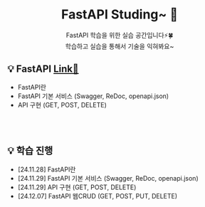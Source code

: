 <div align="center"> <h1> FastAPI Studing~ 📖</div>
<div align="center"> FastAPI 학습을 위한 실습 공간입니다⚡🍀 
  <br>
    학습하고 실습을 통해서 기술을 익혀봐요~
  <br>
</div>


## :bulb: FastAPI [Link📄]()
+ FastAPI란
+ FastAPI 기본 서비스 (Swagger, ReDoc, openapi.json)
+ API 구현 (GET, POST, DELETE)


<br>
<br>

## :bulb: 학습 진행

+ [24.11.28] FastAPI란
+ [24.11.29] FastAPI 기본 서비스 (Swagger, ReDoc, openapi.json)
+ [24.11.29] API 구현 (GET, POST, DELETE)
+ [24.12.07] FastAPI 웹CRUD (GET, POST, PUT, DELETE)

